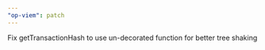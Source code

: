 ```yaml
---
"op-viem": patch
---
```


Fix getTransactionHash to use un-decorated function for better tree shaking
